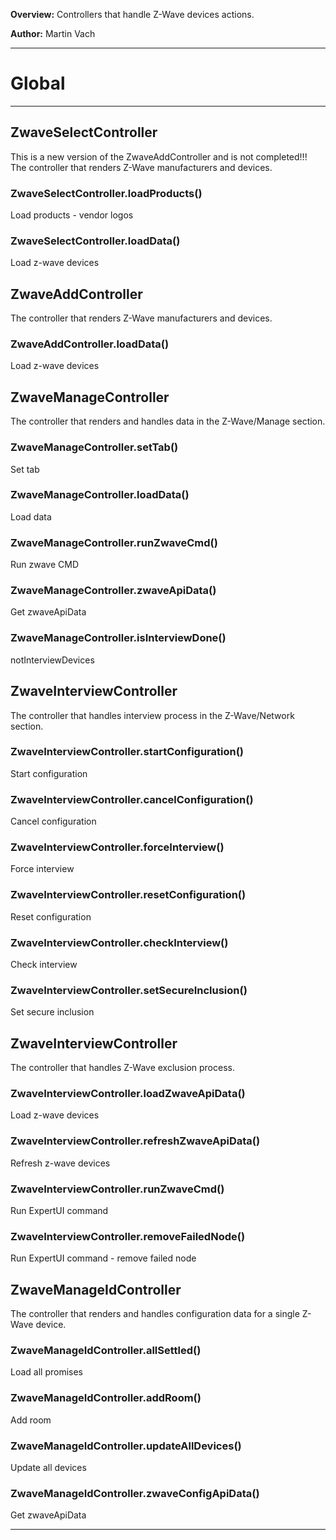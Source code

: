 **Overview:** Controllers that handle Z-Wave devices actions.



**Author:** Martin Vach




* * *

# Global





* * *

## ZwaveSelectController
This is a new version of the ZwaveAddController and is not completed!!!The controller that renders Z-Wave manufacturers and devices.

### ZwaveSelectController.loadProducts() 

Load products - vendor logos


### ZwaveSelectController.loadData() 

Load z-wave devices



## ZwaveAddController
The controller that renders Z-Wave manufacturers and devices.

### ZwaveAddController.loadData() 

Load z-wave devices



## ZwaveManageController
The controller that renders and handles data in the Z-Wave/Manage section.

### ZwaveManageController.setTab() 

Set tab


### ZwaveManageController.loadData() 

Load data


### ZwaveManageController.runZwaveCmd() 

Run zwave CMD


### ZwaveManageController.zwaveApiData() 

Get zwaveApiData


### ZwaveManageController.isInterviewDone() 

notInterviewDevices



## ZwaveInterviewController
The controller that handles interview process in the Z-Wave/Network section.

### ZwaveInterviewController.startConfiguration() 

Start configuration


### ZwaveInterviewController.cancelConfiguration() 

Cancel configuration


### ZwaveInterviewController.forceInterview() 

Force interview


### ZwaveInterviewController.resetConfiguration() 

Reset configuration


### ZwaveInterviewController.checkInterview() 

Check interview


### ZwaveInterviewController.setSecureInclusion() 

Set secure inclusion



## ZwaveInterviewController
The controller that handles Z-Wave exclusion process.

### ZwaveInterviewController.loadZwaveApiData() 

Load z-wave devices


### ZwaveInterviewController.refreshZwaveApiData() 

Refresh z-wave devices


### ZwaveInterviewController.runZwaveCmd() 

Run ExpertUI command


### ZwaveInterviewController.removeFailedNode() 

Run ExpertUI command - remove failed node



## ZwaveManageIdController
The controller that renders and handles configuration data for a single Z-Wave device.

### ZwaveManageIdController.allSettled() 

Load all promises


### ZwaveManageIdController.addRoom() 

Add room


### ZwaveManageIdController.updateAllDevices() 

Update all devices


### ZwaveManageIdController.zwaveConfigApiData() 

Get zwaveApiData




* * *
